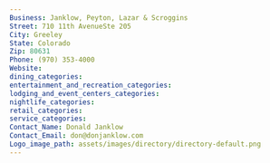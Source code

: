 ```yaml
---
Business: Janklow, Peyton, Lazar & Scroggins
Street: 710 11th AvenueSte 205
City: Greeley
State: Colorado
Zip: 80631
Phone: (970) 353-4000
Website: 
dining_categories: 
entertainment_and_recreation_categories: 
lodging_and_event_centers_categories: 
nightlife_categories: 
retail_categories: 
service_categories: 
Contact_Name: Donald Janklow
Contact_Email: don@donjanklow.com
Logo_image_path: assets/images/directory/directory-default.png
---
```

